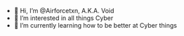 - 👋 Hi, I’m @Airforcetxn, A.K.A. Void
- 👀 I’m interested in all things Cyber
- 🌱 I’m currently learning how to be better at Cyber things

<!---
Airforcetxn/Airforcetxn is a ✨ special ✨ repository because its `README.md` (this file) appears on your GitHub profile.
You can click the Preview link to take a look at your changes.
--->
